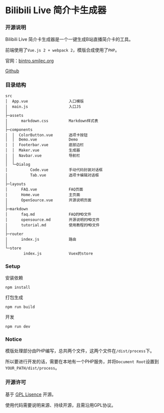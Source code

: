 # Bilibili Live 简介卡生成器

### 开源说明
Bilibili Live 简介卡生成器是一个一键生成B站直播简介卡的工具。

前端使用了`Vue.js 2 + webpack 2`，模版合成使用了`PHP`。

官网：[bintro.smilec.org](http://bintro.smilec.org)

[Github](https://github.com/smilecc/blive-intro)

### 目录结构
```
src
│  App.vue                  入口模版
│  main.js                  入口JS
│  
├─assets
│      markdown.css         Markdown样式表
│      
├─components
│  │  ColorButton.vue       选项卡按钮
│  │  Demo.vue              Demo
│  │  Footerbar.vue         底部边栏
│  │  Maker.vue             生成器
│  │  Navbar.vue            导航栏
│  │  
│  └─Dialog
│          Code.vue         手动代码封装对话框
│          Tab.vue          选项卡编辑对话框
│          
├─layouts
│      FAQ.vue              FAQ页面
│      Home.vue             主页面
│      OpenSource.vue       开源说明页面
│      
├─markdown
│      faq.md               FAQ的MD文件
│      opensource.md        开源说明的MD文件
│      tutorial.md          使用教程的MD文件
│      
├─router
│      index.js             路由
│      
└─store
        index.js            Vuex的store
```

### Setup
安装依赖
```
npm install
```

打包生成
```
npm run build
```

开发
```
npm run dev
```

### Notice
模版处理部分由PHP编写，总共两个文件，这两个文件在`/dist/process`下。

所以要进行开发的话，需要在本地有一个PHP服务，并将`Document Root`设置到`YOUR_PATH/dist/process`。

### 开源许可
基于 [GPL Lisence](https://zh.wikipedia.org/wiki/GNU%E9%80%9A%E7%94%A8%E5%85%AC%E5%85%B1%E8%AE%B8%E5%8F%AF%E8%AF%81) 开源。

使用代码需要说明来源、持续开源，且需沿用GPL协议。